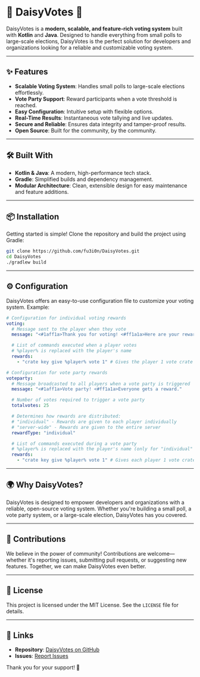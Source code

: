 
# 🎉 DaisyVotes 🎉

DaisyVotes is a **modern, scalable, and feature-rich voting system** built with **Kotlin** and **Java**. Designed to handle everything from small polls to large-scale elections, DaisyVotes is the perfect solution for developers and organizations looking for a reliable and customizable voting system.

---

## ✨ Features

- **Scalable Voting System**: Handles small polls to large-scale elections effortlessly.
- **Vote Party Support**: Reward participants when a vote threshold is reached.
- **Easy Configuration**: Intuitive setup with flexible options.
- **Real-Time Results**: Instantaneous vote tallying and live updates.
- **Secure and Reliable**: Ensures data integrity and tamper-proof results.
- **Open Source**: Built for the community, by the community.

---

## 🛠️ Built With

- **Kotlin & Java**: A modern, high-performance tech stack.
- **Gradle**: Simplified builds and dependency management.
- **Modular Architecture**: Clean, extensible design for easy maintenance and feature additions.

---

## 📦 Installation

Getting started is simple! Clone the repository and build the project using Gradle:

```bash
git clone https://github.com/fu3i0n/DaisyVotes.git
cd DaisyVotes
./gradlew build
```

---

## ⚙️ Configuration

DaisyVotes offers an easy-to-use configuration file to customize your voting system. Example:

```yaml
# Configuration for individual voting rewards
voting:
  # Message sent to the player when they vote
  message: "<#1aff1a>Thank you for voting! <#ff1a1a>Here are your rewards."

  # List of commands executed when a player votes
  # %player% is replaced with the player's name
  rewards:
    - "crate key give %player% vote 1" # Gives the player 1 vote crate key

# Configuration for vote party rewards
voteparty:
  # Message broadcasted to all players when a vote party is triggered
  message: "<#1aff1a>Vote party! <#ff1a1a>Everyone gets a reward."

  # Number of votes required to trigger a vote party
  totalvotes: 25

  # Determines how rewards are distributed:
  # "individual" - Rewards are given to each player individually
  # "server-wide" - Rewards are given to the entire server
  rewardType: "individual"

  # List of commands executed during a vote party
  # %player% is replaced with the player's name (only for "individual" rewardType)
  rewards:
    - "crate key give %player% vote 1" # Gives each player 1 vote crate key
```

---

## 🌍 Why DaisyVotes?

DaisyVotes is designed to empower developers and organizations with a reliable, open-source voting system. Whether you're building a small poll, a vote party system, or a large-scale election, DaisyVotes has you covered.

---

## 🤝 Contributions

We believe in the power of community! Contributions are welcome—whether it's reporting issues, submitting pull requests, or suggesting new features. Together, we can make DaisyVotes even better.

---

## 📜 License

This project is licensed under the MIT License. See the `LICENSE` file for details.

---

## 🔗 Links

- **Repository**: [DaisyVotes on GitHub](https://github.com/fu3i0n/DaisyVotes)
- **Issues**: [Report Issues](https://github.com/fu3i0n/DaisyVotes/issues)

Thank you for your support! 🎉
